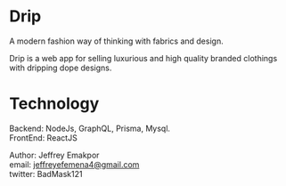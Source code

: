 # Drip
A modern fashion way of thinking with fabrics and design.

Drip is a web app for selling luxurious and high quality branded clothings with dripping dope designs.


# Technology
  Backend: NodeJs, GraphQL, Prisma, Mysql.\
  FrontEnd: ReactJS
  
Author: Jeffrey Emakpor\
email: jeffreyefemena4@gmail.com\
twitter: BadMask121
